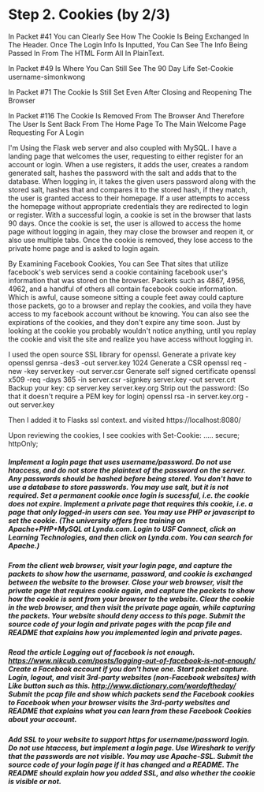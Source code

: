 # 	Step 2. Cookies (by 2/3)


In Packet #41 You can Clearly See How The Cookie Is Being Exchanged In The Header. Once The Login Info Is Inputted, You Can See The Info Being Passed In From The HTML Form All In PlainText.

In Packet #49 Is Where You Can Still See The 90 Day Life Set-Cookie username-simonkwong

In Packet #71 The Cookie Is Still Set Even After Closing and Reopening The Browser

In Packet #116 The Cookie Is Removed From The Browser And Therefore The User Is Sent Back From The Home Page To The Main Welcome Page Requesting For A Login

I'm Using the Flask web server and also coupled with MySQL. I have a landing page that welcomes the user, requesting to either register for an account or login. When a use registers, it adds the user, creates a random generated salt, hashes the password with the salt and adds that to the database. When logging in, it takes the given users password along with the stored salt, hashes that and compares it to the stored hash, if they match, the user is granted access to their homepage. If a user attempts to access the homepage without appropriate credentials they are redirected to login or register. With a successful login, a cookie is set in the browser that lasts 90 days. Once the cookie is set, the user is allowed to access the home page without logging in again, they may close the browser and reopen it, or also use multiple tabs. Once the cookie is removed, they lose access to the private home page and is asked to login again.

By Examining Facebook Cookies, You can See That sites that utilize facebook's web services send a cookie containing facebook user's information that was stored on the browser. Packets such as 4867, 4956, 4962, and a handful of others all contain facebook cookie information. Which is awful, cause someone sitting a couple feet away could capture those packets, go to a browser and replay the cookies, and voila they have access to my facebook account without be knowing. You can also see the expirations of the cookies, and they don't expire any time soon. Just by looking at the cookie you probably wouldn't notice anything, until you replay the cookie and visit the site and realize you have access without logging in.


I used the open source SSL library for openssl.
Generate a private key
openssl genrsa -des3 -out server.key 1024
Generate a CSR
openssl req -new -key server.key -out server.csr
Generate self signed certificate
openssl x509 -req -days 365 -in server.csr -signkey server.key -out server.crt
Backup your key:
cp server.key server.key.org
Strip out the password: (So that it doesn't require a PEM key for login)
openssl rsa -in server.key.org -out server.key

Then I added it to Flasks ssl context. and visited https://localhost:8080/

Upon reviewing the cookies, 
I see cookies with Set-Cookie: ..... secure; httpOnly;


##### Implement a login page that uses username/password. Do not use htaccess, and do not store the plaintext of the password on the server. Any passwords should be hashed before being stored. You don't have to use a database to store passwords. You may use salt, but it is not required. Set a permanent cookie once login is sucessful, i.e. the cookie does not expire. Implement a private page that requires this cookie, i.e. a page that only logged-in users can see. You may use PHP or javascript to set the cookie. (The university offers free training on Apache+PHP+MySQL at Lynda.com. Login to USF Connect, click on Learning Technologies, and then click on Lynda.com. You can search for Apache.)
##### From the client web browser, visit your login page, and capture the packets to show how the username, password, and cookie is exchanged between the website to the browser. Close your web browser, visit the private page that requires cookie again, and capture the packets to show how the cookie is sent from your browser to the website. Clear the cookie in the web browser, and then visit the private page again, while capturing the packets. Your website should deny access to this page. Submit the source code of your login and private pages with the pcap file and README that explains how you implemented login and private pages.
##### Read the article Logging out of facebook is not enough. https://www.nikcub.com/posts/logging-out-of-facebook-is-not-enough/ Create a Facebook account if you don't have one. Start packet capture. Login, logout, and visit 3rd-party websites (non-Facebook websites) with Like button such as this. http://www.dictionary.com/wordoftheday/ Submit the pcap file and show which packets send the Facebook cookies to Facebook when your browser visits the 3rd-party websites and README that explains what you can learn from these Facebook Cookies about your account.
##### Add SSL to your website to support https for username/password login. Do not use htaccess, but implement a login page. Use Wireshark to verify that the passwords are not visible. You may use Apache-SSL. Submit the source code of your login page if it has changed and a README. The README should explain how you added SSL, and also whether the cookie is visible or not.